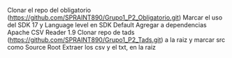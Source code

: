 Clonar el repo del obligatorio (https://github.com/SPRAINT890/Grupo1_P2_Obligatorio.git)
Marcar el uso del SDK 17 y Language level en SDK Default
Agregar a dependencias Apache CSV Reader 1.9
Clonar repo de tads (https://github.com/SPRAINT890/Grupo1_P2_Tads.git) a la raiz y marcar src como Source Root
Extraer los csv y el txt, en la raiz